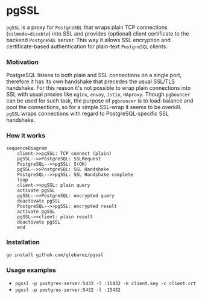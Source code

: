 # pgSSL
```pgSSL``` is a proxy for ```PostgreSQL``` that wraps plain TCP connections (```sslmode=disable```) into SSL and provides (optional) client certificate to the backend ```PostgreSQL``` server. This way it allows SSL encryption and certificate-based authentication for plain-text ```PostgreSQL``` clients.

### Motivation
PostgreSQL listens to both plain and SSL connections on a single port, therefore it has its own handshake that precedes the usual SSL/TLS handshake.
For this reason it's not possible to wrap plain connections into SSL with usual proxies like ```nginx```, ```envoy```, ```istio```, ```HAproxy```.
Though ```pgbouncer``` can be used for such task, the purpose of ```pgbouncer``` is to load-balance and pool the connections, so for a simple SSL-wrap it seems to be overkill.
```pgSSL``` wraps connections with regard to PostgreSQL-specific SSL handshake.

### How it works
```mermaid
sequenceDiagram
    client->>pgSSL: TCP connect (plain)
    pgSSL-->>PostgreSQL: SSLRequest
    PostgreSQL-->>pgSSL: S(OK)
    pgSSL-->>PostgreSQL: SSL Handshake
    PostgreSQL-->>pgSSL: SSL Handshake complete
    loop
    client->>pgSSL: plain query
    activate pgSSL
    pgSSL-->>PostgreSQL: encrypted query
    deactivate pgSSL
    PostgreSQL-->>pgSSL: encrypted result
    activate pgSSL
    pgSSL->>client: plain result
    deactivate pgSSL
    end
```

### Installation
```go install github.com/glebarez/pgssl```

### Usage examples
- ```pgssl -p postgres-server:5432 -l :15432 -k client.key -c client.crt```
- ```pgssl -p postgres-server:5432 -l :15432```
